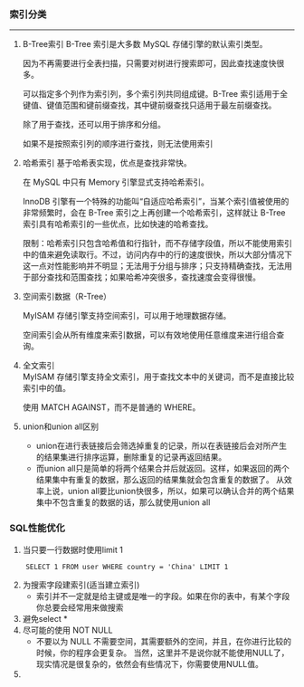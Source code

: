 ###  索引分类
-------------
1. B-Tree索引
   B-Tree 索引是大多数 MySQL 存储引擎的默认索引类型。
   
   因为不再需要进行全表扫描，只需要对树进行搜索即可，因此查找速度快很多。
   
   可以指定多个列作为索引列，多个索引列共同组成键。B-Tree 索引适用于全键值、键值范围和键前缀查找，其中键前缀查找只适用于最左前缀查找。
   
   除了用于查找，还可以用于排序和分组。
   
   如果不是按照索引列的顺序进行查找，则无法使用索引
2. 哈希索引
    基于哈希表实现，优点是查找非常快。
    
    在 MySQL 中只有 Memory 引擎显式支持哈希索引。
    
    InnoDB 引擎有一个特殊的功能叫“自适应哈希索引”，当某个索引值被使用的非常频繁时，会在 B-Tree 索引之上再创建一个哈希索引，这样就让 B-Tree 索引具有哈希索引的一些优点，比如快速的哈希查找。
    
    限制：哈希索引只包含哈希值和行指针，而不存储字段值，所以不能使用索引中的值来避免读取行。不过，访问内存中的行的速度很快，所以大部分情况下这一点对性能影响并不明显；无法用于分组与排序；只支持精确查找，无法用于部分查找和范围查找；如果哈希冲突很多，查找速度会变得很慢。
3. 空间索引数据（R-Tree）

    MyISAM 存储引擎支持空间索引，可以用于地理数据存储。
    
    空间索引会从所有维度来索引数据，可以有效地使用任意维度来进行组合查询。
    
4. 全文索引  
   MyISAM 存储引擎支持全文索引，用于查找文本中的关键词，而不是直接比较索引中的值。
   
   使用 MATCH AGAINST，而不是普通的 WHERE。
5. union和union all区别
    * union在进行表链接后会筛选掉重复的记录，所以在表链接后会对所产生的结果集进行排序运算，删除重复的记录再返回结果。
    * 而union all只是简单的将两个结果合并后就返回。这样，如果返回的两个结果集中有重复的数据，那么返回的结果集就会包含重复的数据了。 
     从效率上说，union all要比union快很多，所以，如果可以确认合并的两个结果集中不包含重复的数据的话，那么就使用union all
### SQL性能优化
1. 当只要一行数据时使用limit 1
```
    SELECT 1 FROM user WHERE country = 'China' LIMIT 1
```
2. 为搜索字段建索引(适当建立索引)
    * 索引并不一定就是给主键或是唯一的字段。如果在你的表中，有某个字段你总要会经常用来做搜索
3. 避免select * 
4. 尽可能的使用 NOT NULL
    * 不要以为 NULL 不需要空间，其需要额外的空间，并且，在你进行比较的时候，你的程序会更复杂。 当然，这里并不是说你就不能使用NULL了，现实情况是很复杂的，依然会有些情况下，你需要使用NULL值。
5. 